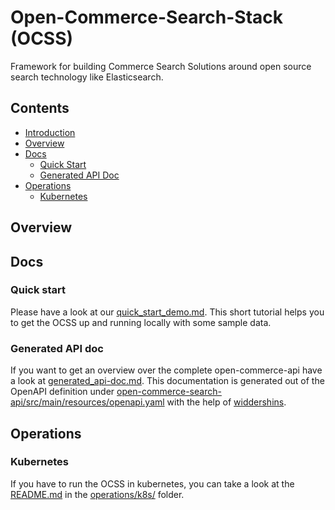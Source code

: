 # Open-Commerce-Search-Stack (OCSS)
Framework for building Commerce Search Solutions around open source search technology like Elasticsearch.

## Contents
- [Introduction](#open-Commerce-Search-Stack-(OCSS))
- [Overview](#overview)
- [Docs](#docs)
  - [Quick Start](#quick-start)
  - [Generated API Doc](#generated-API-doc)
- [Operations](#operations)
  - [Kubernetes](#kubernetes)

## Overview

## Docs
### Quick start
Please have a look at our [quick_start_demo.md](docs/quick_start_demo.md). This short tutorial helps you to get the OCSS up and running locally with some sample data.

### Generated API doc
If you want to get an overview over the complete open-commerce-api have a look at [generated_api-doc.md](docs/generated_api_doc.md). This documentation is generated out of the OpenAPI definition under [open-commerce-search-api/src/main/resources/openapi.yaml](open-commerce-search-api/src/main/resources/openapi.yaml) with the help of [widdershins](https://github.com/Mermade/widdershins).

## Operations
### Kubernetes
If you have to run the OCSS in kubernetes, you can take a look at the [README.md](operations/k8s/README.md) in the [operations/k8s/](operations/k8s/) folder.